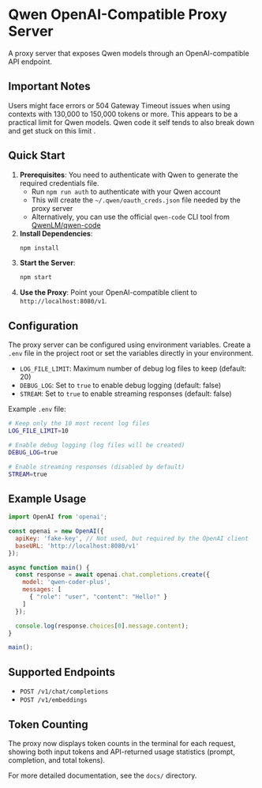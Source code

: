 # Qwen OpenAI-Compatible Proxy Server

A proxy server that exposes Qwen models through an OpenAI-compatible API endpoint.

## Important Notes

Users might face errors or 504 Gateway Timeout issues when using contexts with 130,000 to 150,000 tokens or more. This appears to be a practical limit for Qwen models. Qwen code it self tends to also break down and get stuck on this limit . 


## Quick Start

1.  **Prerequisites**: You need to authenticate with Qwen to generate the required credentials file.
    *   Run `npm run auth` to authenticate with your Qwen account
    *   This will create the `~/.qwen/oauth_creds.json` file needed by the proxy server
    *   Alternatively, you can use the official `qwen-code` CLI tool from [QwenLM/qwen-code](https://github.com/QwenLM/qwen-code)
2.  **Install Dependencies**:
    ```bash
    npm install
    ```
3.  **Start the Server**:
    ```bash
    npm start
    ```
4.  **Use the Proxy**: Point your OpenAI-compatible client to `http://localhost:8080/v1`.

## Configuration

The proxy server can be configured using environment variables. Create a `.env` file in the project root or set the variables directly in your environment.

*   `LOG_FILE_LIMIT`: Maximum number of debug log files to keep (default: 20)
*   `DEBUG_LOG`: Set to `true` to enable debug logging (default: false)
*   `STREAM`: Set to `true` to enable streaming responses (default: false)

Example `.env` file:
```bash
# Keep only the 10 most recent log files
LOG_FILE_LIMIT=10

# Enable debug logging (log files will be created)
DEBUG_LOG=true

# Enable streaming responses (disabled by default)
STREAM=true
```

## Example Usage

```javascript
import OpenAI from 'openai';

const openai = new OpenAI({
  apiKey: 'fake-key', // Not used, but required by the OpenAI client
  baseURL: 'http://localhost:8080/v1'
});

async function main() {
  const response = await openai.chat.completions.create({
    model: 'qwen-coder-plus',
    messages: [
      { "role": "user", "content": "Hello!" }
    ]
  });

  console.log(response.choices[0].message.content);
}

main();
```

## Supported Endpoints

*   `POST /v1/chat/completions`
*   `POST /v1/embeddings`


## Token Counting

The proxy now displays token counts in the terminal for each request, showing both input tokens and API-returned usage statistics (prompt, completion, and total tokens).

For more detailed documentation, see the `docs/` directory.
